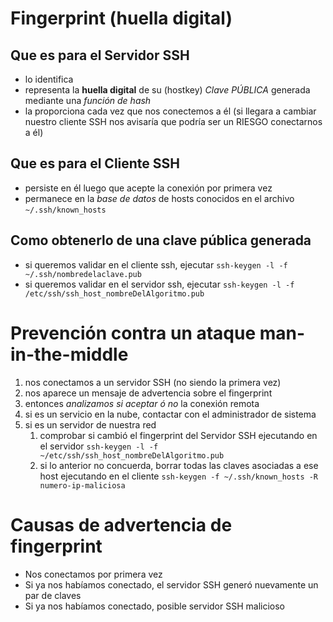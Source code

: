 # Fingerprint (huella digital)
## Que es para el Servidor SSH
- lo identifica
- representa la **huella digital** de su (hostkey) *Clave PÚBLICA* generada mediante una _función de hash_
- la proporciona cada vez que nos conectemos a él
  (si llegara a cambiar nuestro cliente SSH nos avisaría que podría ser un RIESGO conectarnos a él)
## Que es para el Cliente SSH
- persiste en él luego que acepte la conexión por primera vez
- permanece en la _base de datos_ de hosts conocidos en el archivo `~/.ssh/known_hosts`
## Como obtenerlo de una clave pública generada
- si queremos validar en el cliente ssh, ejecutar `ssh-keygen -l -f ~/.ssh/nombredelaclave.pub`
- si queremos validar en el servidor ssh, ejecutar `ssh-keygen -l -f /etc/ssh/ssh_host_nombreDelAlgoritmo.pub`
# Prevención contra un ataque man-in-the-middle
1. nos conectamos a un servidor SSH (no siendo la primera vez)
2. nos aparece un mensaje de advertencia sobre el fingerprint
3. entonces _analizamos si aceptar ó no_ la conexión remota
4. si es un servicio en la nube, contactar con el administrador de sistema
5. si es un servidor de nuestra red
   1. comprobar si cambió el fingerprint del Servidor SSH ejecutando en el servidor `ssh-keygen -l -f ~/etc/ssh/ssh_host_nombreDelAlgoritmo.pub`
   2. si lo anterior no concuerda, borrar todas las claves asociadas a ese host ejecutando en el cliente `ssh-keygen -f ~/.ssh/known_hosts -R numero-ip-maliciosa`
# Causas de advertencia de fingerprint
- Nos conectamos por primera vez
- Si ya nos habíamos conectado, el servidor SSH generó nuevamente un par de claves
- Si ya nos habíamos conectado, posible servidor SSH malicioso
